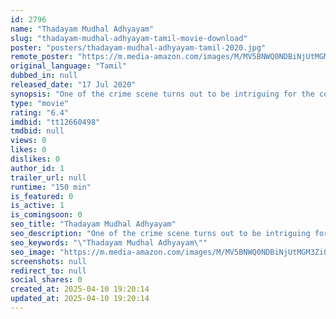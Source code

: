 ```yaml
---
id: 2796
name: "Thadayam Mudhal Adhyayam"
slug: "thadayam-mudhal-adhyayam-tamil-movie-download"
poster: "posters/thadayam-mudhal-adhyayam-tamil-2020.jpg"
remote_poster: "https://m.media-amazon.com/images/M/MV5BNWQ0NDBiNjUtMGM3Zi00ZDkwLWFmYzQtMTNiNTExMTEyNWFkXkEyXkFqcGdeQXVyMTIwMzc4MDQx._V1_SX300.jpg"
original_language: "Tamil"
dubbed_in: null
released_date: "17 Jul 2020"
synopsis: "One of the crime scene turns out to be intriguing for the cop Mathivaanan which links to the series of previous murders with same pattern in the town. Further probing leads him into psychological distress before he gets his eyes o..."
type: "movie"
rating: "6.4"
imdbid: "tt12660498"
tmdbid: null
views: 0
likes: 0
dislikes: 0
author_id: 1
trailer_url: null
runtime: "150 min"
is_featured: 0
is_active: 1
is_comingsoon: 0
seo_title: "Thadayam Mudhal Adhyayam"
seo_description: "One of the crime scene turns out to be intriguing for the cop Mathivaanan which links to the series of previous murders with same pattern in the town. Further probing leads him into psychological distress before he gets his eyes o..."
seo_keywords: "\"Thadayam Mudhal Adhyayam\""
seo_image: "https://m.media-amazon.com/images/M/MV5BNWQ0NDBiNjUtMGM3Zi00ZDkwLWFmYzQtMTNiNTExMTEyNWFkXkEyXkFqcGdeQXVyMTIwMzc4MDQx._V1_SX300.jpg"
screenshots: null
redirect_to: null
social_shares: 0
created_at: 2025-04-10 19:20:14
updated_at: 2025-04-10 19:20:14
---
```


